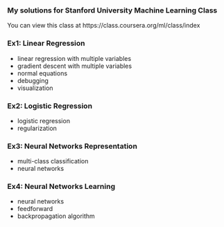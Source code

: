<h3>My solutions for Stanford University Machine Learning Class </h3>
<p>You can view this class at https://class.coursera.org/ml/class/index</p>
<h3>Ex1: Linear Regression</h3>
<ul>
<li>linear regression with multiple variables</li>
<li>gradient descent with multiple variables</li>
<li>normal equations</li>
<li>debugging</li>
<li>visualization</li>
</ul>
<h3>Ex2: Logistic Regression</h3>
<ul>
<li>logistic regression</li>
<li>regularization</li>
</ul>
<h3>Ex3: Neural Networks Representation</h3>
<ul>
<li>multi-class classification</li>
<li>neural networks</li>
</ul>
<h3>Ex4: Neural Networks Learning</h3>
<ul>
<li>neural networks</li>
<li>feedforward</li>
<li>backpropagation algorithm</li>
</ul>
